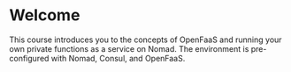 # Welcome

This course introduces you to the concepts of OpenFaaS and running your own
private functions as a service on Nomad. The environment is pre-configured with
Nomad, Consul, and OpenFaaS.
